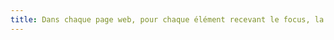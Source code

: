```yaml
---
title: Dans chaque page web, pour chaque élément recevant le focus, la [prise de focus](#prise-de-focus) est-elle visible ?
---
```

